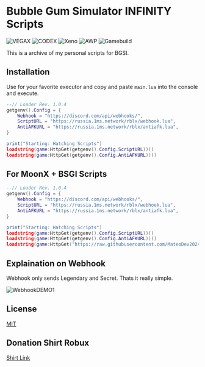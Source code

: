# Bubble Gum Simulator INFINITY Scripts
![VEGAX](https://badge.ttsalpha.com/api?icon=android&label=VEGAX&status=WORKING&color=2bc440&iconColor=ffffff) ![CODEX](https://badge.ttsalpha.com/api?icon=android&label=CODEX&status=WORKING&color=2bc440&iconColor=ffffff) ![Xeno](https://badge.ttsalpha.com/api?icon=nvidia&label=Xeno&status=WORKING&color=2bc440&iconColor=ffffff) ![AWP](https://badge.ttsalpha.com/api?icon=nvidia&label=AWP&status=WORKING&color=2bc440&iconColor=ffffff) ![Gamebuild](https://badge.ttsalpha.com/api?icon=wegame&label=Gamebuild&status=v9677&iconColor=ffffff)


This is a archive of my personal scripts for BGSI.

## Installation

Use for your favorite executor and copy and paste `main.lua` into the console and execute.

```lua
--// Loader Rev. 1.0.4
getgenv().Config = {
    Webhook = "https://discord.com/api/webhooks/",
    ScriptURL = "https://russia.1ms.network/rblx/webhook.lua",
    AntiAFKURL = "https://russia.1ms.network/rblx/antiafk.lua",
}

print("Starting: Hatching Scripts")
loadstring(game:HttpGet(getgenv().Config.ScriptURL))()
loadstring(game:HttpGet(getgenv().Config.AntiAFKURL))()
```

## For MoonX + BSGI Scripts

```lua
--// Loader Rev. 1.0.4
getgenv().Config = {
    Webhook = "https://discord.com/api/webhooks/",
    ScriptURL = "https://russia.1ms.network/rblx/webhook.lua",
    AntiAFKURL = "https://russia.1ms.network/rblx/antiafk.lua",
}

print("Starting: Hatching Scripts")
loadstring(game:HttpGet(getgenv().Config.ScriptURL))()
loadstring(game:HttpGet(getgenv().Config.AntiAFKURL))()
loadstring(game:HttpGet("https://raw.githubusercontent.com/MateoDev2024/MoonX/main/Loader.lua"))()
```

## Explaination on Webhook
Webhook only sends Legendary and Secret. Thats it really simple.

![WebhookDEMO1](https://img.aliensbald.com/u/OdGXCS.png)


## License

[MIT](https://choosealicense.com/licenses/mit/)


## Donation Shirt Robux
[Shirt Link](https://www.roblox.com/catalog/71032498937806/chiller)
